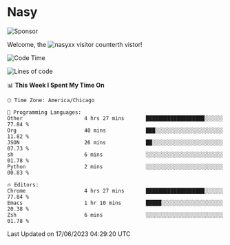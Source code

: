 # Nasy

<!--
<p align="center">
<img height="200" src="https://github-readme-stats.vercel.app/api?username=nasyxx&count_private=true&show_icons=true&theme=dracula&include_all_commits=true"/>
<img height="200" src="https://github-readme-stats.vercel.app/api/top-langs/?username=nasyxx&theme=dracula&hide=html,jupyter+notebook&count_private=true&show_icons=true"/>
</p>

  
----------------
-->

![Sponsor](https://img.shields.io/static/v1.svg?label=Sponsor&message=%E2%9D%A4&logo=GitHub&style=flat&color=pink)
 
Welcome, the ![nasyxx visitor counter](https://count.getloli.com/get/@nasyxx?theme=rule34)th vistor!
 
<!--START_SECTION:waka-->
![Code Time](http://img.shields.io/badge/Code%20Time-3%2C567%20hrs%208%20mins-blue)

![Lines of code](https://img.shields.io/badge/From%20Hello%20World%20I%27ve%20Written-6.3%20million%20lines%20of%20code-blue)

📊 **This Week I Spent My Time On** 

```text
🕑︎ Time Zone: America/Chicago

💬 Programming Languages: 
Other                    4 hrs 27 mins       ███████████████████░░░░░░   77.84 % 
Org                      40 mins             ███░░░░░░░░░░░░░░░░░░░░░░   11.82 % 
JSON                     26 mins             ██░░░░░░░░░░░░░░░░░░░░░░░   07.73 % 
sh                       6 mins              ░░░░░░░░░░░░░░░░░░░░░░░░░   01.78 % 
Python                   2 mins              ░░░░░░░░░░░░░░░░░░░░░░░░░   00.83 % 

🔥 Editors: 
Chrome                   4 hrs 27 mins       ███████████████████░░░░░░   77.84 % 
Emacs                    1 hr 10 mins        █████░░░░░░░░░░░░░░░░░░░░   20.38 % 
Zsh                      6 mins              ░░░░░░░░░░░░░░░░░░░░░░░░░   01.78 % 
```


 Last Updated on 17/06/2023 04:29:20 UTC
<!--END_SECTION:waka-->

<!-- ![visitors](https://visitor-badge.laobi.icu/badge?page_id=nasyxx.nasyxx) -->
